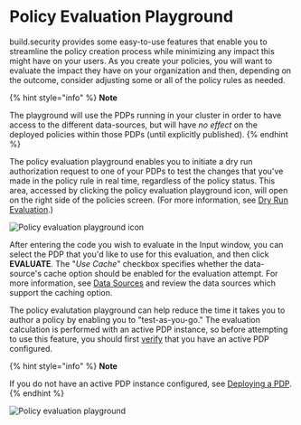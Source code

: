 # Policy Evaluation Playground

build.security provides some easy-to-use features that enable you to streamline the policy creation process while minimizing any impact this might have on your users. As you create your policies, you will want to evaluate the impact they have on your organization and then, depending on the outcome, consider adjusting some or all of the policy rules as needed.

{% hint style="info" %}
**Note**

The playground will use the PDPs running in your cluster in order to have access to the different data-sources, but will have _no effect_ on the deployed policies within those PDPs \(until explicitly published\).
{% endhint %}

The policy evaluation playground enables you to initiate a dry run authorization request to one of your PDPs to test the changes that you've made in the policy rule in real time, regardless of the policy status. This area, accessed by clicking the policy evaluation playground icon, will open on the right side of the policies screen. \(For more information, see [Dry Run Evaluation](https://docs.build.security/docs/dry-run-evaluation).\)

![Policy evaluation playground icon](https://files.readme.io/b234d69-polevaluicon.PNG)

After entering the code you wish to evaluate in the Input window, you can select the PDP that you'd like to use for this evaluation, and then click **EVALUATE**. The "_Use Cache_" checkbox specifies whether the data-source's cache option should be enabled for the evaluation attempt. For more information, see [Data Sources](https://docs.build.security/docs/data-sources-1) and review the data sources which support the caching option.

The policy evalutation playground can help reduce the time it takes you to author a policy by enabling you to "test-as-you-go." The evaluation calculation is performed with an active PDP instance, so before attempting to use this feature, you should first [verify](https://docs.build.security/docs/policy-decision-points) that you have an active PDP configured.

{% hint style="info" %}
**Note**

If you do not have an active PDP instance configured, see [Deploying a PDP](https://docs.build.security/docs/deploying-a-pdp).
{% endhint %}

![Policy evaluation playground](https://files.readme.io/5a581d4-policyevalplayground.png)



